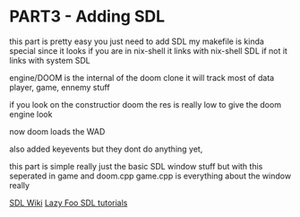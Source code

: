 # PART3 - Adding SDL

this part is pretty easy you just need to add SDL my makefile is kinda special since it looks if you are in nix-shell it links with nix-shell SDL if not it links with system SDL

engine/DOOM is the internal of the doom clone it will track most of data player, game, ennemy stuff

if you look on the constructior doom the res is really low to give the doom engine look

now doom loads the WAD

also added keyevents but they dont do anything yet,

this part is simple really just the basic SDL window stuff but with this seperated in game and doom.cpp 
game.cpp is everything about the window really

[SDL Wiki](https://wiki.libsdl.org/SDL2/FrontPage)
[Lazy Foo SDL tutorials](https://lazyfoo.net/SDL_tutorials/)